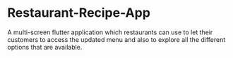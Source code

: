 # Restaurant-Recipe-App
A multi-screen flutter application which restaurants can use to let their customers to access the updated menu and also to explore all the different options that are available.
